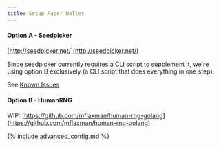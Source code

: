 ```yaml
---
title: Setup Paper Wallet
---
```

#### Option A - Seedpicker
[http://seedpicker.net/](http://seedpicker.net/)

Since seedpicker currently requires a CLI script to supplement it, we're using option B exclusively (a CLI script that does everything in one step).

See [Known Issues](known-issues/cli)

#### Option B - HumanRNG
WIP: [https://github.com/mflaxman/human-rng-golang](https://github.com/mflaxman/human-rng-golang)


{% include advanced_config.md %}
